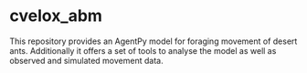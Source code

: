 # cvelox_abm
This repository provides an AgentPy model for foraging movement of desert ants. Additionally it offers a set of tools to analyse the model as well as observed and simulated movement data.
